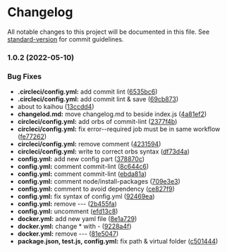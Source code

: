 # Changelog

All notable changes to this project will be documented in this file. See [standard-version](https://github.com/conventional-changelog/standard-version) for commit guidelines.

### 1.0.2 (2022-05-10)


### Bug Fixes

* **.circleci/config.yml:** add commit lint ([6535bc6](https://github.com/tuanvu9981/Commit_Lint_Example/commit/6535bc60c6450cd474ec3e59b10a91beffe9cc2c))
* **.circleci/config.yml:** add commit lint & save ([69cb873](https://github.com/tuanvu9981/Commit_Lint_Example/commit/69cb873e38cbdd47c88bb0afc0cb9d89ce553d24))
* about to kaihou ([13ccdd4](https://github.com/tuanvu9981/Commit_Lint_Example/commit/13ccdd43051c6c64cf908d1daa9ecc605a2265ac))
* **changelod.md:** move changelog.md to beside index.js ([4a81ef2](https://github.com/tuanvu9981/Commit_Lint_Example/commit/4a81ef2db81a7debd48a0e6cf010b453c220a8f0))
* **circleci/config.yml:** add orbs of commit-lint ([2377f4b](https://github.com/tuanvu9981/Commit_Lint_Example/commit/2377f4bb7a984c6510120ba99a393fc4938a133e))
* **circleci/config.yml:** fix error--required job must be in same workflow ([fe77262](https://github.com/tuanvu9981/Commit_Lint_Example/commit/fe772629fee69f5bfd004ad708e988aa30f399da))
* **circleci/config.yml:** remove comment ([4231594](https://github.com/tuanvu9981/Commit_Lint_Example/commit/42315948bfa8872feee7f57821d95635d10006fa))
* **circleci/config.yml:** write to correct orbs syntax ([df73d4a](https://github.com/tuanvu9981/Commit_Lint_Example/commit/df73d4a7e7500b37b47e78e45116814d34a0c00d))
* **config.yml:** add new config part ([378870c](https://github.com/tuanvu9981/Commit_Lint_Example/commit/378870c816d2fd2af16fbbcab69907e5bbdb94a3))
* **config.yml:** comment commit-lint ([8c644c6](https://github.com/tuanvu9981/Commit_Lint_Example/commit/8c644c60f51ebbb2a3417b00119935faf8d2b89c))
* **config.yml:** comment commit-lint ([ebda81a](https://github.com/tuanvu9981/Commit_Lint_Example/commit/ebda81adf1328263b57de639e741811a9661eb73))
* **config.yml:** comment node/install-packages ([709e3e3](https://github.com/tuanvu9981/Commit_Lint_Example/commit/709e3e312dcb1f5154e3d0878d25709b8f4a4e7a))
* **config.yml:** comment to avoid dependency ([ce827f9](https://github.com/tuanvu9981/Commit_Lint_Example/commit/ce827f9c92a44afe3b370678feaa982c78391c56))
* **config.yml:** fix syntax of config.yml ([92469ea](https://github.com/tuanvu9981/Commit_Lint_Example/commit/92469ea1447d051849932a8716f6d22076c03f7e))
* **config.yml:** remove --- ([2b455fa](https://github.com/tuanvu9981/Commit_Lint_Example/commit/2b455faca0ac26a6b6f1dd995e0701214cfdd76f))
* **config.yml:** uncomment ([efd13c8](https://github.com/tuanvu9981/Commit_Lint_Example/commit/efd13c8dc5c90c252fdf5fb574148df77a9ad5c6))
* **docker.yml:** add new yaml file ([8e1a729](https://github.com/tuanvu9981/Commit_Lint_Example/commit/8e1a7294c16e288aedc6fdbb1253c923e154ab47))
* **docker.yml:** change * with - ([9228a4f](https://github.com/tuanvu9981/Commit_Lint_Example/commit/9228a4f3aab52f245a3ed7f7e93b5fe89adfd7b7))
* **docker.yml:** remove --- ([81e5047](https://github.com/tuanvu9981/Commit_Lint_Example/commit/81e5047316b8abf3c75b8c80654ca87363d78d53))
* **package.json, test.js, config.yml:** fix path & virtual folder ([c501444](https://github.com/tuanvu9981/Commit_Lint_Example/commit/c501444ed41b291f4cb5d452c4200944966da1fb))
